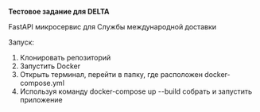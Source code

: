 **Тестовое задание для DELTA**

FastAPI микросервис для Службы международной доставки

Запуск:
1) Клонировать репозиторий
2) Запустить Docker
3) Открыть терминал, перейти в папку, где расположен docker-compose.yml
4) Используя команду docker-compose up --build собрать и запустить приложение
